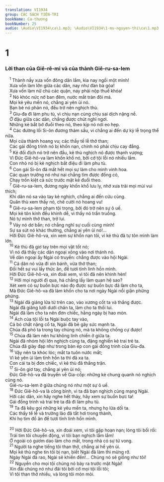 ```yaml
---
translation: VI1934
group: CÁC SÁCH TIÊN-TRI
bookName: Ca-thương 
bookNumber: 25
audio: \Audio\VI1934\ca\1.mp3; \Audio\VI1934\1-ms-nguyen-thi\ca\1.mp3
---
```


<div class="title"><h1>1</h1><h3>Lời than của Giê-rê-mi và của thành Giê-ru-sa-lem</h3></div>
<span class="verse ca_1_1"> <sup>1</sup> Thành nầy xưa vốn đông dân lắm, kìa nay ngồi một mình! <br/> Xưa vốn làm lớn giữa các dân, nay như đàn bà góa! <br/> Xưa vốn làm nữ chủ các quận, nay phải nộp thuế khóa! <br/></span>
<span class="verse ca_1_2"> <sup>2</sup> Nó khóc nức nở ban đêm, nước mắt tràn đôi má. <br/> Mọi kẻ yêu mến nó, chẳng ai yên ủi nó. <br/> Bạn bè nó phản nó, đều trở nên nghịch thù. <br/></span>
<span class="verse ca_1_3"> <sup>3</sup> Giu-đa đi làm phu tù, vì chịu nạn cùng chịu sai dịch nặng nề. <br/> Ở đậu giữa các dân, chẳng được chút nghỉ ngơi. <br/> Những kẻ bắt bớ đuổi theo nó, theo kịp nó nơi eo hẹp. <br/></span>
<span class="verse ca_1_4"> <sup>4</sup> Các đường lối Si-ôn đương thảm sầu, vì chẳng ai đến dự kỳ lễ trọng thể nữa. <br/> Mọi cửa thành hoang vu; các thầy tế lễ thở than; <br/> Các gái đồng trinh nó bị khốn nạn, chính nó phải chịu cay đắng. <br/></span>
<span class="verse ca_1_5"> <sup>5</sup> Kẻ đối địch nó trở nên đầu, kẻ thù nghịch nó được thạnh vượng; <br/> Vì Đức Giê-hô-va làm khốn khổ nó, bởi cớ tội lỗi nó nhiều lắm. <br/> Con nhỏ nó bị kẻ nghịch bắt điệu đi làm phu tù. <br/></span>
<span class="verse ca_1_6"> <sup>6</sup> Con gái Si-ôn đã mất hết mọi sự làm cho mình vinh hoa. <br/> Các quan trưởng nó như nai chẳng tìm được đồng cỏ, <br/> Chạy trốn kiệt cả sức trước mặt kẻ đuổi theo. <br/></span>
<span class="verse ca_1_7"> <sup>7</sup> Giê-ru-sa-lem, đương ngày khốn khổ lưu ly, nhớ xưa trải mọi mùi vui thích; <br/> Khi dân nó sa vào tay kẻ nghịch, chẳng ai đến cứu cùng. <br/> Quân thù xem thấy nó, chê cười nó hoang vu! <br/></span>
<span class="verse ca_1_8"> <sup>8</sup> Giê-ru-sa-lem phạm tội trọng, bởi đó trở nên sự ô uế. <br/> Mọi kẻ tôn kính đều khinh dể, vì thấy nó trần truồng. <br/> Nó tự mình thở than, trở lui. <br/></span>
<span class="verse ca_1_9"> <sup>9</sup> Váy nó dơ bẩn; nó chẳng nghĩ sự cuối cùng mình! <br/> Sự sa sút nó khác thường, chẳng ai yên ủi nó!… <br/> Hỡi Đức Giê-hô-va, xin xem sự khốn nạn tôi, vì kẻ thù đã tự tôn mình làm lớn. <br/></span>
<span class="verse ca_1_10"> <sup>10</sup> Kẻ thù đã giơ tay trên mọi vật tốt nó; <br/> Vì nó đã thấy các dân ngoại xông vào nơi thánh nó. <br/> Về dân ngoại ấy Ngài có truyền: chẳng được vào hội Ngài. <br/></span>
<span class="verse ca_1_11"> <sup>11</sup> Cả dân nó vừa đi xin bánh, vừa thở than; <br/> Đổi hết sự vui lấy thức ăn, để tươi tỉnh linh hồn mình. <br/> Hỡi Đức Giê-hô-va, xin đoái xem, vì tôi đã nên khinh hèn! <br/></span>
<span class="verse ca_1_12"> <sup>12</sup> Hỡi mọi người đi qua, há chẳng lấy làm quan hệ sao? <br/> Xét xem có sự buồn bực nào đọ được sự buồn bực đã làm cho ta, <br/> Mà Đức Giê-hô-va đã làm khốn cho ta nơi ngày Ngài nổi giận phừng phừng. <br/></span>
<span class="verse ca_1_13"> <sup>13</sup> Ngài đã giáng lửa từ trên cao, vào xương cốt ta và thắng được. <br/> Ngài đã giăng lưới dưới chân ta, làm cho ta thối lui. <br/> Ngài đã làm cho ta nên đơn chiếc, hằng ngày bị hao mòn. <br/></span>
<span class="verse ca_1_14"> <sup>14</sup> Ách của tội lỗi ta Ngài buộc tay vào, <br/> Cả bó chất nặng cổ ta, Ngài đã bẻ gãy sức mạnh ta. <br/> Chúa đã phó ta trong tay chúng nó, mà ta không chống cự được! <br/></span>
<span class="verse ca_1_15"> <sup>15</sup> Chúa đã làm nên hư không lính chiến ở giữa ta. <br/> Ngài đã nhóm hội lớn nghịch cùng ta, đặng nghiền kẻ trai trẻ ta. <br/> Chúa đã giày đạp như trong bàn ép con gái đồng trinh của Giu-đa. <br/></span>
<span class="verse ca_1_16"> <sup>16</sup> Vậy nên ta khóc lóc; mắt ta tuôn nước mắt; <br/> Vì kẻ yên ủi làm tỉnh hồn ta thì đã xa ta. <br/> Con cái ta bị đơn chiếc, vì kẻ thù đã thắng trận. <br/></span>
<span class="verse ca_1_17"> <sup>17</sup> Si-ôn giơ tay, chẳng ai yên ủi nó; <br/> Đức Giê-hô-va đã truyền về Gia-cốp: những kẻ chung quanh nó nghịch cùng nó. <br/> Giê-ru-sa-lem ở giữa chúng nó như một sự ô uế. <br/></span>
<span class="verse ca_1_18"> <sup>18</sup> Đức Giê-hô-va là công bình, vì ta đã bạn nghịch cùng mạng Ngài. <br/> Hỡi các dân, xin hãy nghe hết thảy, hãy xem sự buồn bực ta! <br/> Gái đồng trinh và trai trẻ ta đã đi làm phu tù. <br/></span>
<span class="verse ca_1_19"> <sup>19</sup> Ta đã kêu gọi những kẻ yêu mến ta, nhưng họ lừa dối ta. <br/> Các thầy tế lễ và trưởng lão đã tắt hơi trong thành, <br/> Khi họ tìm đồ ăn để tươi tỉnh linh hồn mình. <br/> <br/></span>
<span class="verse ca_1_20"> <sup>20</sup> Hỡi Đức Giê-hô-va, xin đoái xem, vì tôi gặp hoạn nạn; lòng tôi bối rối: <br/> Trái tim tôi chuyển động, vì tôi bạn nghịch lắm lắm! <br/> Ở ngoài có gươm dao làm cho mất, trong nhà có sự tử vong. <br/></span>
<span class="verse ca_1_21"> <sup>21</sup> Người ta nghe tiếng tôi than thở, chẳng ai hề yên ủi. <br/> Mọi kẻ thù nghe tin tôi bị nạn, biết Ngài đã làm thì mừng rỡ. <br/> Ngày Ngài đã rao, Ngài sẽ khiến đến!… Chúng nó sẽ giống như tôi! <br/></span>
<span class="verse ca_1_22"> <sup>22</sup> Nguyền cho mọi tội chúng nó bày ra trước mặt Ngài! <br/> Xin đãi chúng nó như đãi tôi bởi cớ mọi tội lỗi tôi; <br/> Vì tôi than thở nhiều, và lòng tôi mòn mỏi. <br/></span>
